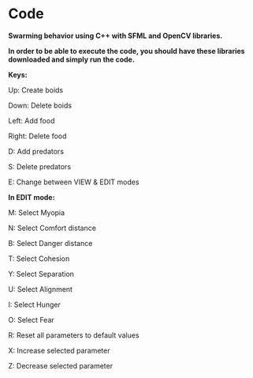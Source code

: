 # Code

**Swarming behavior using C++ with SFML and OpenCV libraries.**
 
**In order to be able to execute the code, you should have these libraries downloaded and simply run the code.** 

**Keys:**

Up: Create boids

Down: Delete boids

Left: Add food

Right: Delete food

D: Add predators 

S: Delete predators

E: Change between VIEW & EDIT modes

**In EDIT mode:**


M: Select Myopia

N: Select Comfort distance

B: Select Danger distance

T: Select Cohesion

Y: Select Separation

U: Select Alignment

I: Select Hunger

O: Select Fear


R: Reset all parameters to default values

X: Increase selected parameter

Z: Decrease selected parameter

